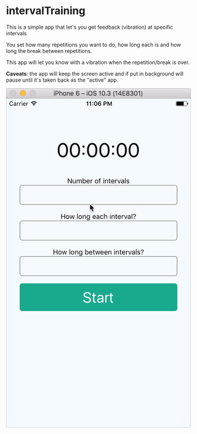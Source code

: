 # intervalTraining

This is a simple app that let's you get feedback (vibration) at specific intervals

You set how many repetitions you want to do, how long each is and how long the break between repetitions.

This app will let you know with a vibration when the repetition/break is over.

**Caveats**: the app will keep the screen active and if put in background will pause until it's taken back as the "active" app.

![gif](intervalTraining.gif)
